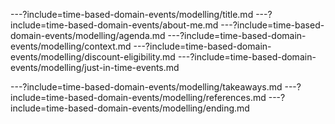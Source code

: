 ---?include=time-based-domain-events/modelling/title.md
---?include=time-based-domain-events/about-me.md
---?include=time-based-domain-events/modelling/agenda.md
---?include=time-based-domain-events/modelling/context.md
---?include=time-based-domain-events/modelling/discount-eligibility.md
---?include=time-based-domain-events/modelling/just-in-time-events.md

---?include=time-based-domain-events/modelling/takeaways.md
---?include=time-based-domain-events/modelling/references.md
---?include=time-based-domain-events/modelling/ending.md